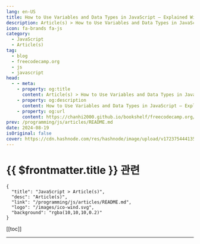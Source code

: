 ```yaml
---
lang: en-US
title: How to Use Variables and Data Types in JavaScript – Explained With Code Examples
description: Article(s) > How to Use Variables and Data Types in JavaScript – Explained With Code Examples
icon: fa-brands fa-js
category: 
  - JavaScript
  - Article(s)
tag: 
  - blog
  - freecodecamp.org
  - js
  - javascript
head:
  - - meta:
    - property: og:title
      content: Article(s) > How to Use Variables and Data Types in JavaScript – Explained With Code Examples
    - property: og:description
      content: How to Use Variables and Data Types in JavaScript – Explained With Code Examples
    - property: og:url
      content: https://chanhi2000.github.io/bookshelf/freecodecamp.org/how-to-use-variables-and-data-types-in-javascript.html
prev: /programming/js/articles/README.md
date: 2024-08-19
isOriginal: false
cover: https://cdn.hashnode.com/res/hashnode/image/upload/v1723754441356/34416215-e12b-41ec-8c11-332d2c8214e1.jpeg
---
```


# {{ $frontmatter.title }} 관련

```component VPCard
{
  "title": "JavaScript > Article(s)",
  "desc": "Article(s)",
  "link": "/programming/js/articles/README.md",
  "logo": "/images/ico-wind.svg",
  "background": "rgba(10,10,10,0.2)"
}
```

[[toc]]

---

<SiteInfo
  name="How to Use Variables and Data Types in JavaScript – Explained With Code Examples"
  desc="A variable is like a box where you can store data or a reference to data. In this article, you will learn how to create and use variables. You'll also learn about the different data types in JavaScript and how to use them. Let's get started! Table of..."
  url="https://freecodecamp.org/news/how-to-use-variables-and-data-types-in-javascript/"
  logo="https://cdn.freecodecamp.org/universal/favicons/favicon.ico"
  preview="https://cdn.hashnode.com/res/hashnode/image/upload/v1723754441356/34416215-e12b-41ec-8c11-332d2c8214e1.jpeg"/>

<!-- TODO: 작성 -->


